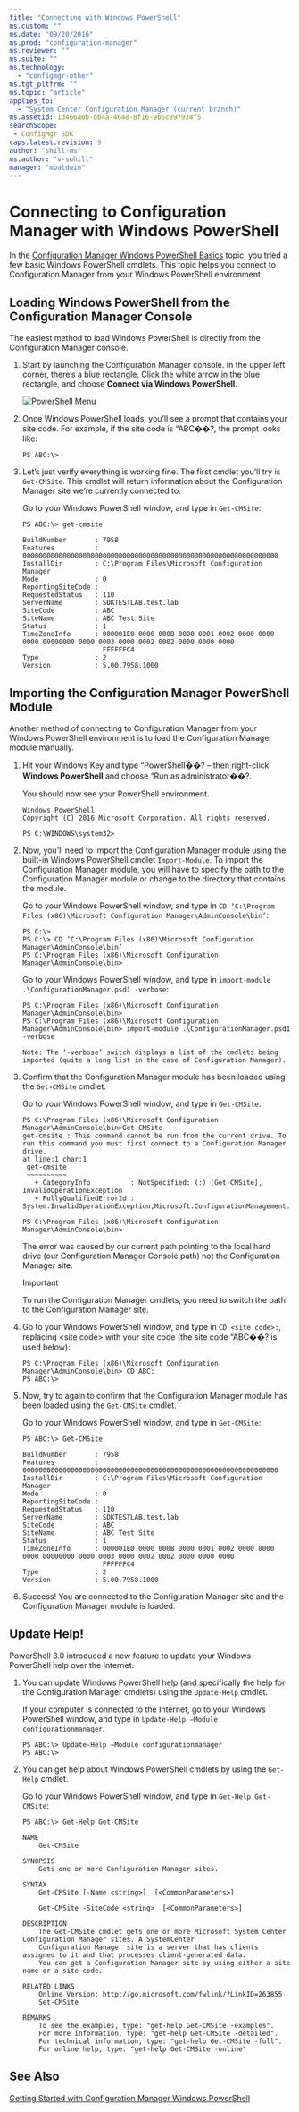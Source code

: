 ```yaml
---
title: "Connecting with Windows PowerShell"
ms.custom: ""
ms.date: "09/20/2016"
ms.prod: "configuration-manager"
ms.reviewer: ""
ms.suite: ""
ms.technology:
  - "configmgr-other"
ms.tgt_pltfrm: ""
ms.topic: "article"
applies_to:
  - "System Center Configuration Manager (current branch)"
ms.assetid: 1d466a0b-bb4a-4648-8f16-9b6c897934f5searchScope: - ConfigMgr SDK
caps.latest.revision: 9
author: "shill-ms"
ms.author: "v-suhill"
manager: "mbaldwin"
---
```

# Connecting to Configuration Manager with Windows PowerShell
In the [Configuration Manager Windows PowerShell Basics](../../../develop/core/understand/windows-powershell-basics.md) topic, you tried a few basic Windows PowerShell cmdlets. This topic helps you connect to Configuration Manager from your Windows PowerShell environment.  

## Loading Windows PowerShell from the Configuration Manager Console  
 The easiest method to load Windows PowerShell is directly from the Configuration Manager console.  

1.  Start by launching the Configuration Manager console. In the upper left corner, there’s a blue rectangle. Click the white arrow in the blue rectangle, and choose **Connect via Windows PowerShell**.  

     ![PowerShell Menu](../../../develop/core/understand/media/cmpowershellmenucb.PNG "CMPowerShellMenuCB")  

2.  Once Windows PowerShell loads, you’ll see a prompt that contains your site code. For example, if the site code is “ABC��?, the prompt looks like:  

    ```  
    PS ABC:\>  
    ```  

3.  Let’s just verify everything is working fine. The first cmdlet you’ll try is `Get-CMSite`. This cmdlet will return information about the Configuration Manager site we’re currently connected to.  

     Go to your Windows PowerShell window, and type in `Get-CMSite`:  

    ```  
    PS ABC:\> get-cmsite  

    BuildNumber       : 7958  
    Features          : 0000000000000000000000000000000000000000000000000000000000000000  
    InstallDir        : C:\Program Files\Microsoft Configuration Manager  
    Mode              : 0  
    ReportingSiteCode :  
    RequestedStatus   : 110  
    ServerName        : SDKTESTLAB.test.lab  
    SiteCode          : ABC  
    SiteName          : ABC Test Site  
    Status            : 1  
    TimeZoneInfo      : 000001E0 0000 000B 0000 0001 0002 0000 0000 0000 00000000 0000 0003 0000 0002 0002 0000 0000 0000  
                        FFFFFFC4  
    Type              : 2  
    Version           : 5.00.7958.1000  

    ```  

## Importing the Configuration Manager PowerShell Module  
 Another method of connecting to Configuration Manager from your Windows PowerShell environment is to load the Configuration Manager module manually.  

1.  Hit your Windows Key and type “PowerShell��? – then right-click **Windows PowerShell** and choose “Run as administrator��?.  

     You should now see your PowerShell environment.  

    ```  
    Windows PowerShell  
    Copyright (C) 2016 Microsoft Corporation. All rights reserved.  

    PS C:\WINDOWS\system32>  
    ```  

2.  Now, you’ll need to import the Configuration Manager module using the built-in Windows PowerShell cmdlet `Import-Module`. To import the Configuration Manager module, you will have to specify the path to the Configuration Manager module or change to the directory that contains the module.  

     Go to your Windows PowerShell window, and type in `CD ‘C:\Program Files (x86)\Microsoft Configuration Manager\AdminConsole\bin’`:  

    ```  
    PS C:\>  
    PS C:\> CD ‘C:\Program Files (x86)\Microsoft Configuration Manager\AdminConsole\bin’  
    PS C:\Program Files (x86)\Microsoft Configuration Manager\AdminConsole\bin>  

    ```  

     Go to your Windows PowerShell window, and type in `import-module .\ConfigurationManager.psd1 -verbose`:  

    ```  
    PS C:\Program Files (x86)\Microsoft Configuration Manager\AdminConsole\bin>  
    PS C:\Program Files (x86)\Microsoft Configuration Manager\AdminConsole\bin> import-module .\ConfigurationManager.psd1 -verbose  

    Note: The ‘-verbose’ switch displays a list of the cmdlets being imported (quite a long list in the case of Configuration Manager).  

    ```  

3.  Confirm that the Configuration Manager module has been loaded using the `Get-CMSite` cmdlet.  

     Go to your Windows PowerShell window, and type in `Get-CMSite`:  

    ```  
    PS C:\Program Files (x86)\Microsoft Configuration Manager\AdminConsole\bin>Get-CMSite  
    get-cmsite : This command cannot be run from the current drive. To run this command you must first connect to a Configuration Manager drive.  
    at line:1 char:1  
     get-cmsite  
     ~~~~~~~~~~  
       + CategoryInfo          : NotSpecified: (:) [Get-CMSite], InvalidOperationException  
       + FullyQualifiedErrorId : System.InvalidOperationException,Microsoft.ConfigurationManagement.Cmdlets.HS.Commands.GetSiteCommand  

    PS C:\Program Files (x86)\Microsoft Configuration Manager\AdminConsole\bin>  
    ```  

     The error was caused by our current path pointing to the local hard drive (our Configuration Manager Console path) not the Configuration Manager site.  

    > [!IMPORTANT]
    >  To run the Configuration Manager cmdlets, you need to switch the path to the Configuration Manager site.  

4.  Go to your Windows PowerShell window, and type in `CD <site code>:`, replacing \<site code> with your site code (the site code “ABC��? is used below):  

    ```  
    PS C:\Program Files (x86)\Microsoft Configuration Manager\AdminConsole\bin> CD ABC:   
    PS ABC:\>  
    ```  

5.  Now, try to again to confirm that the Configuration Manager module has been loaded using the `Get-CMSite` cmdlet.  

     Go to your Windows PowerShell window, and type in `Get-CMSite`:  

    ```  
    PS ABC:\> Get-CMSite  

    BuildNumber       : 7958  
    Features          : 0000000000000000000000000000000000000000000000000000000000000000  
    InstallDir        : C:\Program Files\Microsoft Configuration Manager  
    Mode              : 0  
    ReportingSiteCode :  
    RequestedStatus   : 110  
    ServerName        : SDKTESTLAB.test.lab  
    SiteCode          : ABC  
    SiteName          : ABC Test Site  
    Status            : 1  
    TimeZoneInfo      : 000001E0 0000 000B 0000 0001 0002 0000 0000 0000 00000000 0000 0003 0000 0002 0002 0000 0000 0000  
                        FFFFFFC4  
    Type              : 2  
    Version           : 5.00.7958.1000  

    ```  

6.  Success! You are connected to the Configuration Manager site and the Configuration Manager module is loaded.  

## Update Help!  
 PowerShell 3.0 introduced a new feature to update your Windows PowerShell help over the Internet.  

1.  You can update Windows PowerShell help (and specifically the help for the Configuration Manager cmdlets) using the `Update-Help` cmdlet.  

     If your computer is connected to the Internet, go to your Windows PowerShell window, and type in `Update-Help –Module configurationmanager`.  

    ```  
    PS ABC:\> Update-Help –Module configurationmanager  
    PS ABC:\>  
    ```  

2.  You can get help about Windows PowerShell cmdlets by using the `Get-Help` cmdlet.  

     Go to your Windows PowerShell window, and type in `Get-Help Get-CMSite`:  

    ```  
    PS ABC:\> Get-Help Get-CMSite  

    NAME  
        Get-CMSite  

    SYNOPSIS  
        Gets one or more Configuration Manager sites.  

    SYNTAX  
        Get-CMSite [-Name <string>]  [<CommonParameters>]  

        Get-CMSite -SiteCode <string>  [<CommonParameters>]  

    DESCRIPTION  
        The Get-CMSite cmdlet gets one or more Microsoft System Center Configuration Manager sites. A SystemCenter  
        Configuration Manager site is a server that has clients assigned to it and that processes client-generated data.  
        You can get a Configuration Manager site by using either a site name or a site code.  

    RELATED LINKS  
        Online Version: http://go.microsoft.com/fwlink/?LinkID=263855  
        Set-CMSite  

    REMARKS  
        To see the examples, type: "get-help Get-CMSite -examples".  
        For more information, type: "get-help Get-CMSite -detailed".  
        For technical information, type: "get-help Get-CMSite -full".  
        For online help, type: "get-help Get-CMSite -online"  

    ```  

## See Also  
 [Getting Started with Configuration Manager Windows PowerShell](../../../develop/core/understand/getting-started-with-configuration-manager-and-windows-powershell.md)
